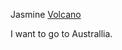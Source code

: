 Jasmine 
[Volcano](https://blogs-images.forbes.com/trevornace/files/2016/08/Sakurajima-eruption-volcano-1200x764.jpg?width=960)

I want to go to Australlia.